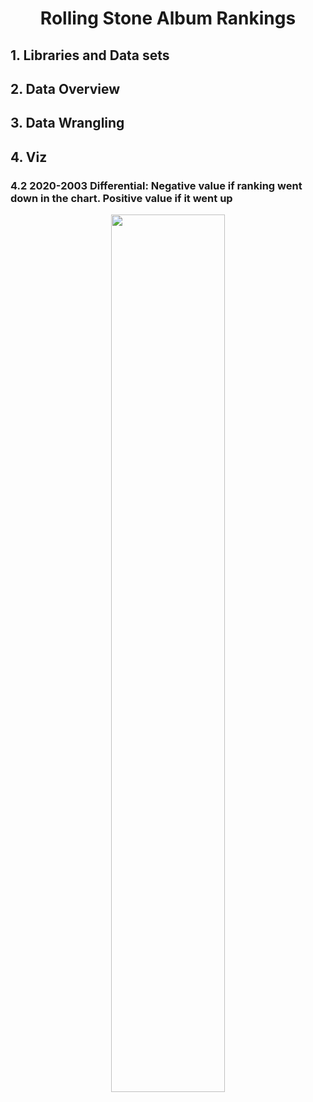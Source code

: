 <h1 align="center"> Rolling Stone Album Rankings </h1>


<h2 align="left"> 1. Libraries and Data sets </h2>

<h2 align="left"> 2. Data Overview </h2>

<h2 align="left"> 3. Data Wrangling </h2>

<h2 align="left"> 4. Viz </h2>


<h3 align="left"> 4.2 2020-2003 Differential: Negative value if ranking went down in the chart. Positive value if it went up </h3>
<p align="center">
  <img src="/RDocs/dsr/W19_RollingStone/plots_w19/final_plot_dif.gif" width="60%">
</p>

